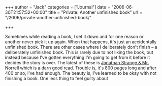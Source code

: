 +++
author = "Jack"
categories = ["Journal"]
date = "2006-06-30T21:57:52+00:00"
title = "Private: Another unfinished book"
url = "/2006/private-another-unfinished-book/"

+++

Sometimes while reading a book, I set it down and for one reason or another never pick it up again. When that happens, it's just an accidentally unfinished book. There are other cases where I deliberately don't finish &#8211; a deliberately unfinished book. This is rarely due to not liking the book, but instead because I've gotten everything I'm going to get from it before it decides the story is over. The latest of these is [Jonathan Strange & Mr. Norrell][1] which is a darn good read. Trouble is, it's 800 pages long and after 400 or so, I've had enough. The beauty is, I've learned to be okay with not finishing a book. One less thing to feel guilty about

 [1]: http://www.amazon.com/gp/product/1582346038/ref=nosim/102-0960591-9886526?n=283155f